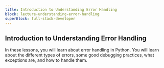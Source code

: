 ```yaml
---
title: Introduction to Understanding Error Handling
block: lecture-understanding-error-handling
superBlock: full-stack-developer
---
```


## Introduction to Understanding Error Handling

In these lessons, you will learn about error handling in Python. You will learn about the different types of errors, some good debugging practices, what exceptions are, and how to handle them.
